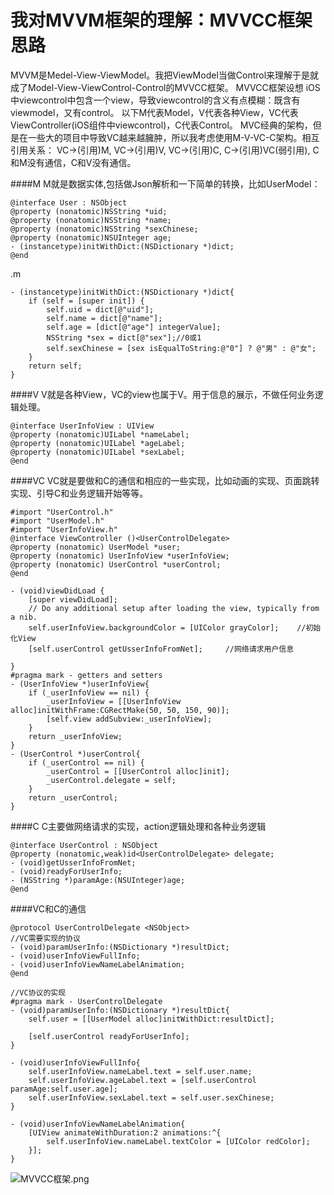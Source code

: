 # 我对MVVM框架的理解：MVVCC框架思路

MVVM是Medel-View-ViewModel。我把ViewModel当做Control来理解于是就成了Model-View-ViewControl-Control的MVVCC框架。
MVVCC框架设想
iOS中viewcontrol中包含一个view，导致viewcontrol的含义有点模糊：既含有viewmodel，又有control。
以下M代表Model，V代表各种View，VC代表ViewController(iOS组件中viewcontrol)，C代表Control。
MVC经典的架构，但是在一些大的项目中导致VC越来越臃肿，所以我考虑使用M-V-VC-C架构。相互引用关系：
VC->(引用)M,
VC->(引用)V,
VC->(引用)C,
C->(引用)VC(弱引用),
C和M没有通信，C和V没有通信。

####M
M就是数据实体,包括做Json解析和一下简单的转换，比如UserModel：
```
@interface User : NSObject
@property (nonatomic)NSString *uid;
@property (nonatomic)NSString *name;
@property (nonatomic)NSString *sexChinese;
@property (nonatomic)NSUInteger age;
- (instancetype)initWithDict:(NSDictionary *)dict;
@end
```
.m
```
- (instancetype)initWithDict:(NSDictionary *)dict{
    if (self = [super init]) {
        self.uid = dict[@"uid"];
        self.name = dict[@"name"];
        self.age = [dict[@"age"] integerValue];
        NSString *sex = dict[@"sex"];//0或1
        self.sexChinese = [sex isEqualToString:@"0"] ? @"男" : @"女";
    }
    return self;
}
```
####V
V就是各种View，VC的view也属于V。用于信息的展示，不做任何业务逻辑处理。
```
@interface UserInfoView : UIView
@property (nonatomic)UILabel *nameLabel;
@property (nonatomic)UILabel *ageLabel;
@property (nonatomic)UILabel *sexLabel;
@end
```
####VC
VC就是要做和C的通信和相应的一些实现，比如动画的实现、页面跳转实现、引导C和业务逻辑开始等等。
```
#import "UserControl.h"
#import "UserModel.h"
#import "UserInfoView.h"
@interface ViewController ()<UserControlDelegate>
@property (nonatomic) UserModel *user;
@property (nonatomic) UserInfoView *userInfoView;
@property (nonatomic) UserControl *userControl;
@end
```
```
- (void)viewDidLoad {
    [super viewDidLoad];
    // Do any additional setup after loading the view, typically from a nib.
    self.userInfoView.backgroundColor = [UIColor grayColor];    //初始化View
    [self.userControl getUsserInfoFromNet];     //网络请求用户信息
    
}
#pragma mark - getters and setters
- (UserInfoView *)userInfoView{
    if (_userInfoView == nil) {
        _userInfoView = [[UserInfoView alloc]initWithFrame:CGRectMake(50, 50, 150, 90)];
        [self.view addSubview:_userInfoView];
    }
    return _userInfoView;
}
- (UserControl *)userControl{
    if (_userControl == nil) {
        _userControl = [[UserControl alloc]init];
        _userControl.delegate = self;
    }
    return _userControl;
}
```
####C
C主要做网络请求的实现，action逻辑处理和各种业务逻辑
```
@interface UserControl : NSObject
@property (nonatomic,weak)id<UserControlDelegate> delegate;
- (void)getUsserInfoFromNet;
- (void)readyForUserInfo;
- (NSString *)paramAge:(NSUInteger)age;
@end
```
####VC和C的通信
```
@protocol UserControlDelegate <NSObject>
//VC需要实现的协议
- (void)paramUserInfo:(NSDictionary *)resultDict;
- (void)userInfoViewFullInfo;
- (void)userInfoViewNameLabelAnimation;
@end
```
```
//VC协议的实现
#pragma mark - UserControlDelegate
- (void)paramUserInfo:(NSDictionary *)resultDict{
    self.user = [[UserModel alloc]initWithDict:resultDict];
    
    [self.userControl readyForUserInfo];
}

- (void)userInfoViewFullInfo{
    self.userInfoView.nameLabel.text = self.user.name;
    self.userInfoView.ageLabel.text = [self.userControl paramAge:self.user.age];
    self.userInfoView.sexLabel.text = self.user.sexChinese;
}

- (void)userInfoViewNameLabelAnimation{
    [UIView animateWithDuration:2 animations:^{
        self.userInfoView.nameLabel.textColor = [UIColor redColor];
    }];
}
```

![MVVCC框架.png](http://upload-images.jianshu.io/upload_images/1024259-21a1313465029f79.png?imageMogr2/auto-orient/strip%7CimageView2/2/w/1240)
